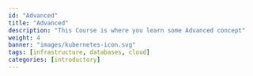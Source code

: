 ```yaml
---
id: "Advanced"
title: "Advanced"
description: "This Course is where you learn some Advanced concept"
weight: 4
banner: "images/kubernetes-icon.svg"
tags: [infrastructure, databases, cloud]
categories: [introductory]
---
```

